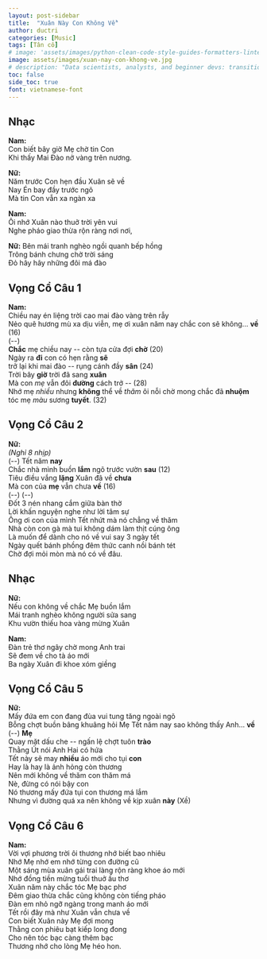 ```yaml
---
layout: post-sidebar
title:  "Xuân Này Con Không Về"
author: ductri
categories: [Music]
tags: [Tân cổ]
# image: 'assets/images/python-clean-code-style-guides-formatters-linters.webp'
image: assets/images/xuan-nay-con-khong-ve.jpg
# description: "Data scientists, analysts, and beginner devs: transition from 'coder' to 'software engineer' and learn to ship code."
toc: false
side_toc: true
font: vietnamese-font
---
```


## Nhạc
**Nam:**  
Con biết bây giờ Mẹ chờ tin Con  
Khi thấy Mai Đào nở vàng trên nương.


**Nữ:**  
Năm trước Con hẹn đầu Xuân sẽ về  
Nay Én bay đầy trước ngõ  
Mà tin Con vẫn xa ngàn xa

**Nam:**  
Ôi nhớ Xuân nào thuở trời yên vui  
Nghe pháo giao thừa rộn ràng nơi nơi,

**Nữ:**
Bên mái tranh nghèo ngồi quanh bếp hồng  
Trông bánh chưng chờ trời sáng  
Đỏ hây hây những đôi má đào

## Vọng Cổ Câu 1

**Nam:**  
Chiều nay én liệng trời cao mai đào vàng trên rẫy  
Nẻo quê hương mù xa dịu viễn, mẹ ơi xuân năm nay chắc con sẽ không... **về** (16)  
(--)  
**Chắc** mẹ chiều nay -- còn tựa cửa đợi **chờ** (20)  
Ngày ra **đi** con có hẹn rằng **sẽ**  
trở lại khi mai đào -- rụng cánh đầy **sân** (24)  
Trời bây **giờ** trời đã sang **xuân**  
Mà con *mẹ* vẫn đôi **đường** cách trở -- (28)  
Nhớ mẹ *nhiều* nhưng **không** thể về *thăm* 
ôi nỗi chờ mong chắc đã **nhuộm** tóc mẹ *màu* sương **tuyết**. (32)

## Vọng Cổ Câu 2

**Nữ:**  
*(Nghỉ 8 nhịp)*  
(--) Tết năm **nay**  
Chắc nhà mình buồn **lắm** ngõ trước vườn **sau** (12)  
Tiêu điều vắng **lặng** Xuân đã về **chưa**  
Mà con của **mẹ** vẫn chưa **về** (16)  
(--) (--)  
Đốt 3 nén nhang cắm giữa bàn thờ  
Lời khấn nguyện nghe như lời tâm sự  
Ông ơi con của mình Tết nhứt mà nó chẳng về thăm  
Nhà còn con gà mà tui không dám làm thịt cúng ông  
Là muốn để dành cho nó về vui say 3 ngày tết  
Ngày quết bánh phồng đêm thức canh nồi bánh tét  
Chờ đợi mỏi mòn mà nó có về đâu.

## Nhạc
**Nữ:**  
Nếu con không về chắc Mẹ buồn lắm  
Mái tranh nghèo không người sửa sang  
Khu vườn thiếu hoa vàng mừng Xuân

**Nam:**  
Đàn trẻ thơ ngây chờ mong Anh trai  
Sẽ đem về cho tà áo mới  
Ba ngày Xuân đi khoe xóm giềng


## Vọng Cổ Câu 5

**Nữ:**  
Mấy đứa em con đang đùa vui tung tăng ngoài ngõ  
Bỗng chợt buồn bâng khuâng hỏi Mẹ Tết năm nay sao không thấy Anh... **về**  
(--) **Mẹ**  
Quay mặt dấu che -- ngấn lệ chợt tuôn **trào**  
Thằng Út nói Anh Hai có hứa  
Tết này sẽ may **nhiều** áo mới cho tụi **con**  
Hay là hay là ảnh hỏng còn thương  
Nên mới không về thăm con thăm má  
Nè, đừng có nói bậy con  
Nó thương mấy đứa tụi con thương má lắm  
Nhưng vì đường quá xa nên không về kịp xuân **này** (Xề)

## Vọng Cổ Câu 6

**Nam:**  
Vời vợi phương trời ôi thương nhớ biết bao nhiêu  
Nhớ Mẹ nhớ em nhớ từng con đường cũ  
Một sáng mùa xuân gái trai làng rộn ràng khoe áo mới  
Nhớ đồng tiền mừng tuổi thuở ấu thơ  
Xuân năm này chắc tóc Mẹ bạc phơ  
Đêm giao thừa chắc cũng không còn tiếng pháo  
Đàn em nhỏ ngỡ ngàng trong manh áo mới  
Tết rồi đây mà như Xuân vẫn chưa về  
Con biết Xuân này Mẹ đợi mong  
Thằng con phiêu bạt kiếp long đong  
Cho nên tóc bạc càng thêm bạc  
Thương nhớ cho lòng Mẹ héo hon.

